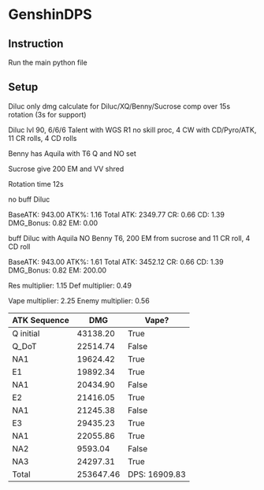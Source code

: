 # GenshinDPS

## Instruction
Run the main python file

## Setup
Diluc only dmg calculate for Diluc/XQ/Benny/Sucrose comp over 15s rotation (3s for support)

Diluc lvl 90, 6/6/6 Talent with WGS R1 no skill proc, 4 CW with CD/Pyro/ATK, 11 CR rolls, 4 CD rolls

Benny has Aquila with T6 Q and NO set

Sucrose give 200 EM and VV shred

Rotation time 12s

no buff Diluc

BaseATK: 943.00 ATK%: 1.16 Total ATK: 2349.77 CR: 0.66 CD: 1.39 DMG_Bonus: 0.82 EM: 0.00

buff Diluc with Aquila NO Benny T6, 200 EM from sucrose and 11 CR roll, 4 CD roll

BaseATK: 943.00 ATK%: 1.61 Total ATK: 3452.12 CR: 0.66 CD: 1.39 DMG_Bonus: 0.82 EM: 200.00

Res multiplier: 1.15 Def multiplier: 0.49

Vape multiplier: 2.25 Enemy multiplier: 0.56

| ATK Sequence | DMG       | Vape?         |
|--------------|-----------|---------------|
| Q initial    | 43138.20  | True          |
| Q_DoT        | 22514.74  | False         |
| NA1          | 19624.42  | True          |
| E1           | 19892.34  | True          |
| NA1          | 20434.90  | False         |
| E2           | 21416.05  | True          |
| NA1          | 21245.38  | False         |
| E3           | 29435.23  | True          |
| NA1          | 22055.86  | True          |
| NA2          | 9593.04   | False         |
| NA3          | 24297.31  | True          |
| Total        | 253647.46 | DPS: 16909.83 |
